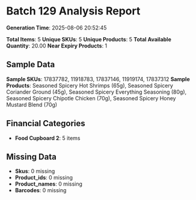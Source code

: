 # Batch 129 Analysis Report

**Generation Time**: 2025-08-06 20:52:45

**Total Items**: 5
**Unique SKUs**: 5
**Unique Products**: 5
**Total Available Quantity**: 20.00
**Near Expiry Products**: 1

## Sample Data
**Sample SKUs**: 17837782, 11918783, 17837146, 11919174, 17837312
**Sample Products**: Seasoned Spicery Hot Shrimps (65g), Seasoned Spicery Coriander Ground (45g), Seasoned Spicery Everything Seasoning (80g), Seasoned Spicery Chipotle Chicken (70g), Seasoned Spicery Honey Mustard Blend (70g)

## Financial Categories
- **Food Cupboard 2**: 5 items

## Missing Data
- **Skus**: 0 missing
- **Product_ids**: 0 missing
- **Product_names**: 0 missing
- **Barcodes**: 0 missing
